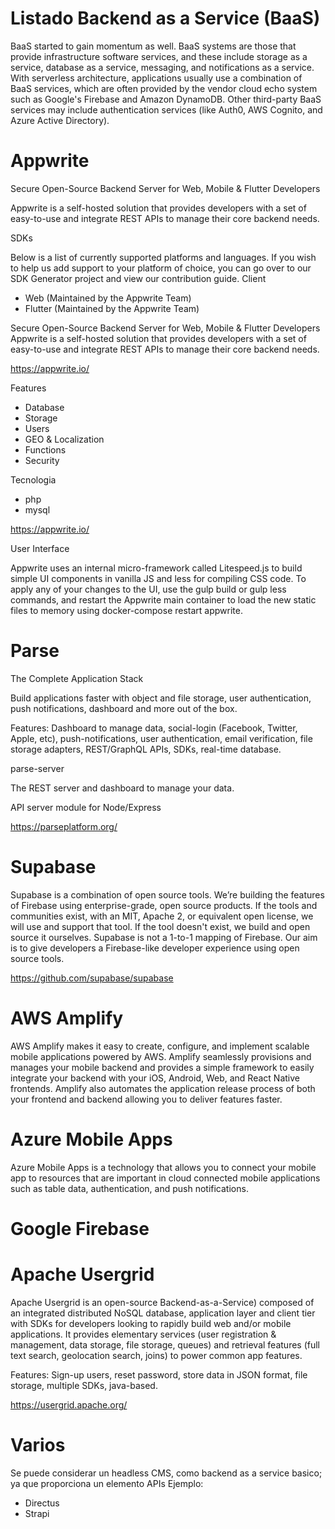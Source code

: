 # Listado Backend as a Service (BaaS)

BaaS started to gain momentum as well. BaaS systems are those that provide infrastructure software services, and these include storage as a service, database as a service, messaging, and notifications as a service. With serverless architecture, applications usually use a combination of BaaS services, which are often provided by the vendor cloud echo system such as Google's Firebase and Amazon DynamoDB. Other third-party BaaS services may include authentication services (like Auth0, AWS Cognito, and Azure Active Directory). 


 
# Appwrite

Secure Open-Source Backend Server for Web, Mobile & Flutter Developers

Appwrite is a self-hosted solution that provides developers with a set of easy-to-use and integrate REST APIs to manage their core backend needs.

SDKs

Below is a list of currently supported platforms and languages. If you wish to help us add support to your platform of choice, you can go over to our SDK Generator project and view our contribution guide.
Client

- Web (Maintained by the Appwrite Team)
- Flutter (Maintained by the Appwrite Team)


Secure Open-Source Backend Server for Web, Mobile & Flutter Developers
Appwrite is a self-hosted solution that provides developers with a set of easy-to-use and integrate REST APIs to manage their core backend needs.

https://appwrite.io/

Features
- Database
- Storage
- Users
- GEO & Localization
- Functions
- Security

Tecnologia
- php
- mysql

https://appwrite.io/


User Interface

Appwrite uses an internal micro-framework called Litespeed.js to build simple UI components in vanilla JS and less for compiling CSS code. To apply any of your changes to the UI, use the gulp build or gulp less commands, and restart the Appwrite main container to load the new static files to memory using docker-compose restart appwrite.

# Parse 

The Complete Application Stack

Build applications faster with object and file storage,
user authentication, push notifications, dashboard and more out of the box. 

Features: Dashboard to manage data, social-login (Facebook, Twitter, Apple, etc), push-notifications, user authentication, email verification, file storage adapters, REST/GraphQL APIs, SDKs, real-time database.

parse-server

The REST server and dashboard to manage your data.

API server module for Node/Express

https://parseplatform.org/


# Supabase

Supabase is a combination of open source tools. We’re building the features of Firebase using enterprise-grade, open source products. If the tools and communities exist, with an MIT, Apache 2, or equivalent open license, we will use and support that tool. If the tool doesn't exist, we build and open source it ourselves. Supabase is not a 1-to-1 mapping of Firebase. Our aim is to give developers a Firebase-like developer experience using open source tools.

https://github.com/supabase/supabase

# AWS Amplify 

AWS Amplify makes it easy to create, configure, and implement scalable mobile applications powered by AWS. Amplify seamlessly provisions and manages your mobile backend and provides a simple framework to easily integrate your backend with your iOS, Android, Web, and React Native frontends. Amplify also automates the application release process of both your frontend and backend allowing you to deliver features faster.


# Azure Mobile Apps 

Azure Mobile Apps is a technology that allows you to connect your mobile app to resources that are important in cloud connected mobile applications such as table data, authentication, and push notifications.

# Google Firebase 



# Apache Usergrid
 

Apache Usergrid is an open-source Backend-as-a-Service) composed of an integrated distributed NoSQL database, application layer and client tier with SDKs for developers looking to rapidly build web and/or mobile applications. It provides elementary services (user registration & management, data storage, file storage, queues) and retrieval features (full text search, geolocation search, joins) to power common app features.

Features: Sign-up users, reset password, store data in JSON format, file storage, multiple SDKs, java-based.

https://usergrid.apache.org/

# Varios 

Se puede considerar un headless CMS, como backend as a service basico; ya que proporciona un elemento APIs Ejemplo:
- Directus
- Strapi
